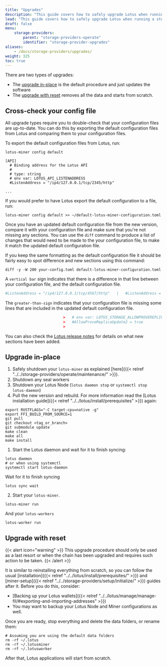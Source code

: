 ```yaml
---
title: "Upgrades"
description: "This guide covers how to safely upgrade Lotus when running a storage provider."
lead: "This guide covers how to safely upgrade Lotus when running a storage provider."
draft: false
menu:
    storage-providers:
        parent: "storage-providers-operate"
        identifier: "storage-provider-upgrades"
aliases:
    - /docs/storage-providers/upgrades/
weight: 325
toc: true
---
```


There are two types of upgrades:

- The [upgrade in-place](#upgrade-in-place) is the default procedure and just updates the software
- The [upgrade with reset](#upgrade-with-reset) removes all the data and starts from scratch.

## Cross-check your config file

All upgrade types require you to double-check that your configuration files are up-to-date. You can do this by exporting the default configuration files from Lotus and comparing them to your configuration files.

To export the default configuration files from Lotus, run:

```shell
lotus-miner config default
```
```output
[API]
  # Binding address for the Lotus API
  #
  # type: string
  # env var: LOTUS_API_LISTENADDRESS
  #ListenAddress = "/ip4/127.0.0.1/tcp/2345/http"

...
```

If you would prefer to have Lotus export the default configuration to a file, run:

```shell
lotus-miner config default >> ~/default-lotus-miner-configuration.toml
```

Once you have an updated default configuration file from the new version, compare it with your configuration file and make sure that you're not missing any sections. You can use the `diff` command to produce a list of changes that would need to be made to the your configuration file, to make it match the updated default configuration file.

If you keep the same formatting as the default configuration file it should be fairly easy to spot difference and new sections using this command:

```shell
diff -y -W 200 your-config.toml default-lotus-miner-configuration.toml
```

A `vertical bar` sign indicates that there is a difference in that line between your configuration file, and the default configuration file.

```toml
#ListenAddress = "/ip4/127.0.0.1/tcp/4567/http"   |	  #ListenAddress = "/ip4/127.0.0.1/tcp/2345/http"
```

The `greater-than-sign` indicates that your configuration file is missing some lines that are included in the updated default configuration file.

```toml
					      >	  # env var: LOTUS_STORAGE_ALLOWPROVEREPLICAUPDATE2
					      >	  #AllowProveReplicaUpdate2 = true
					      >
```

You can also check the [Lotus release notes](https://github.com/filecoin-project/lotus/releases) for details on what new sections have been added.

## Upgrade in-place

1. Safely shutdown your `lotus-miner` as explained [here]({{< relref "../../storage-providers/operate/maintenance/" >}}).
1. Shutdown any seal workers
1. Shutdown your Lotus Node (`lotus daemon stop` or `systemctl stop lotus-daemon`)
1. Pull the new version and rebuild. For more information read the [Lotus installation guide]({{< relref "../../lotus/install/prerequisites" >}}) again:

```shell
export RUSTFLAGS="-C target-cpu=native -g"
export FFI_BUILD_FROM_SOURCE=1
git pull
git checkout <tag_or_branch>
git submodule update
make clean
make all
make install
```

1. Start the Lotus daemon and wait for it to finish syncing:

```shell
lotus daemon
# or when using systemctl
systemctl start lotus-daemon
```

Wait for it to finish syncing

```shell
lotus sync wait
```

2. Start your `lotus-miner`.

```shell
lotus-miner run
```

And your `lotus-workers`

```shell
lotus-worker run
```

## Upgrade with reset

{{< alert icon="warning" >}}
This upgrade procedure should only be used as a last resort or when the chain has been upgraded and requires such action to be taken.
{{< /alert >}}

It is similar to reinstalling everything from scratch, so you can follow the usual [installation]({{< relref "../../lotus/install/prerequisites/" >}}) and [miner-setup]({{< relref "../../storage-providers/setup/initialize/" >}}) guides after it. Before you do this, consider:

- [Backing up your Lotus wallets]({{< relref "../../lotus/manage/manage-fil/#exporting-and-importing-addresses" >}})
- You may want to backup your Lotus Node and Miner configurations as well.

Once you are ready, stop everything and delete the data folders, or rename them:

```shell
# Assuming you are using the default data folders
rm -rf ~/.lotus
rm -rf ~/.lotusminer
rm -rf ~/.lotusworker
```

After that, Lotus applications will start from scratch.